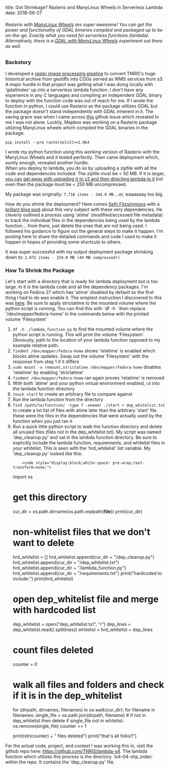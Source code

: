 title: Got Shrinkage? Rasterio and ManyLinux Wheels in Serverless Lambda
date: 2018-06-27

<h6>
  Rasterio with <a href="https://github.com/pypa/manylinux">ManyLinux Wheels</a> are super awesome! You can get the power and functionality of GDAL binaries compiled and packaged up to be on-the-go. Exactly what you need for serverless functions (lambda). Alternatively, there is a <a href="https://github.com/youngpm/gdalmanylinux">GDAL with ManyLinux Wheels</a> experiment out there as well.
</h6>
<div class="blog_content">
  <h3>Backstory</h3>
  <p>
    I developed a <a href="../cog_machine">raster image processing pipeline</a> to convert TNRIS's huge historical archive from geotiffs into COGs served as WMS services from s3. A major hurdle in that project was getting what I was doing locally with 'gdaltindex' up into a serverless lambda function. I don't have any experience in any C languages and compiling an independent GDAL binary to deploy with the function code was out of reach for me. If I wrote the function in python, I could use Rasterio as the package utilizes GDAL but the package doesn't stand independently with GDAL inherent in it. The saving grace was when I came across <a href="https://github.com/mapbox/rasterio/issues/942">this</a> github issue which revealed to me I was not alone. Luckily, Mapbox was working on a Rasterio package utilizing ManyLinux wheels which compiled the GDAL binaries in the package.
  </p>
  <p>
    <code>pip install --pre rasterio[s3]>=1.0b4</code>
  </p>
  <p>
    I wrote my python function using this working version of Rasterio with the ManyLinux Wheels and it tested perfectly. Then came deployment which, surely enough, revealed another hurdle.
    <br/>
    When you deploy to lambda, you do so by uploading a zipfile with all the code and dependencies included. The zipfile must be < 50 MB. If it is larger, <a href="https://hackernoon.com/exploring-the-aws-lambda-deployment-limits-9a8384b0bec3">you can get away with uploading it to s3 and then directing lambda to it</a> but even then the package must be < 250 MB uncompressed.
  </p>
  <p>
    My package was originally: <code>7,716 items - 344.0 MB</code> ...or, waaaaaay too big.
  </p>
  <p>
    How do you shrink the deployment? Here comes <a href="https://github.com/mojodna">Seth Fitzsimmons</a> with a <a href="https://medium.com/@mojodna/slimming-down-lambda-deployment-zips-b3f6083a1dff">brillant blog post</a> about this very subject with these very dependencies. He cleverly outlined a process using 'atime' (modified/accessed file metadata) to track the individual files in the dependencies being used by the lambda function... from there, just delete the ones that are not being used. I followed his guidance to figure out the general steps to make it happen. I'm posting here to share the detailed commands and code I used to make it happen in hopes of providing some shortcuts to others.
  </p>
  <p>
    It was super successful with my output deployment package shrinking down to: <code>2,072 items - 154.0 MB (44 MB compressed!)</code>
  </p>

  <h3>How To Shrink the Package</h3>
  <p>
    Let's start with a directory that is ready for lambda deployment but is too large. In it is the lambda code and all the dependency packages. I'm working on Fedora 27 which has 'atime' disabled by default so the first thing I had to do was enable it. The simplest instruction I discovered to this was <a href="https://bugzilla.redhat.com/show_bug.cgi?id=75667">here</a>. Be sure to apply strictatime to the mounted volume where the python script is running. You can find this with `df -h <path to lambda function file>` then replace '/dev/mapper/fedora-home' in the commands below with the printed volume 'Filesystem'
  </p>
  <ol>
    <li>
      <code>df -h ./lambda_function.py</code> to find the mounted volume where the python script is running. This will print the volume 'Filesystem'. Obviously, path to the location of your lambda function opposed to my example relative path.
    </li>
    <li>
      <code>findmnt /dev/mapper/fedora-home</code> shows 'relatime' is enabled which blocks atime updates. Swap out the volume 'Filesystem' with the response from step 1 if it differs
    </li>
    <li>
      <code>sudo mount -o remount,strictatime /dev/mapper/fedora-home</code> disables 'relatime' by enabling 'strictatime'
    </li>
    <li>
      <code>findmnt /dev/mapper/fedora-home</code> ran again proves 'relatime' is removed
    </li>
    <li>
      With both 'atime' and your python virtual environment enabled, <code>cd</code> into the lambda function directory
    </li>
    <li>
      <code>touch start</code> to create an arbitrary file to compare against
    </li>
    <li>
      Run the lambda function from the directory
    </li>
    <li>
      <code>find /path/to/function/ -type f -anewer ./start > dep_whitelist.txt</code> to create a txt list of files with atime later than the arbitrary 'start' file. these were the files in the dependencies that were actually used by the function when you just ran it
    </li>
    <li>
      Run a quick little python script to walk the function directory and delete all unused files (files not in the dep_whitelist.txt). My script was named 'dep_cleanup.py' and sat in the lambda function directory. Be sure to explicitly include the lambda function, requirements, and whitelist files in your whitelist. This is seen with the 'hrd_whitelist' list variable. My 'dep_cleanup.py' looked like this:

        <code style="display:block;white-space: pre-wrap;text-transform:none;">
  import os

  # get this directory
  cur_dir = os.path.dirname(os.path.realpath(__file__))
  print(cur_dir)

  # non-whitelist files that we don't want to delete
  hrd_whitelist = []
  hrd_whitelist.append(cur_dir + "/dep_cleanup.py")
  hrd_whitelist.append(cur_dir + "/dep_whitelist.txt")
  hrd_whitelist.append(cur_dir + "/lambda_function.py")
  hrd_whitelist.append(cur_dir + "/requirements.txt")
  print("hardcoded to include:")
  print(hrd_whitelist)

  # open dep_whitelist file and merge with hardcoded list
  dep_whitelist = open("dep_whitelist.txt", "r")
  dep_lines = dep_whitelist.read().splitlines()
  whitelist = hrd_whitelist + dep_lines

  # count files deleted
  counter = 0

  # walk all files and folders and check if it is in the dep_whitelist
  for (dirpath, dirnames, filenames) in os.walk(cur_dir):
      for filename in filenames:
          single_file = os.path.join(dirpath, filename)
          # if not in dep_whitelist then delete
          if single_file not in whitelist:
              os.remove(single_file)
              counter += 1

  print(str(counter) + " files deleted")
  print("that's all folks!!")
        </code>
    </li>
  </ol>
  <p>
    For the actual code, project, and context I was working this in, visit the github repo here: <a href="https://github.com/TNRIS/lambda-s4">https://github.com/TNRIS/lambda-s4</a>. The lambda function which utilizes this process is the directory `ls4-04-shp_index` within the repo. It contains the 'dep_cleanup.py' file.
  </p>
</div>
